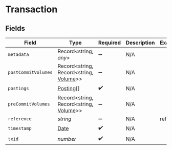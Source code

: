 # Transaction


## Fields

| Field                                                                                         | Type                                                                                          | Required                                                                                      | Description                                                                                   | Example                                                                                       |
| --------------------------------------------------------------------------------------------- | --------------------------------------------------------------------------------------------- | --------------------------------------------------------------------------------------------- | --------------------------------------------------------------------------------------------- | --------------------------------------------------------------------------------------------- |
| `metadata`                                                                                    | Record<string, *any*>                                                                         | :heavy_minus_sign:                                                                            | N/A                                                                                           |                                                                                               |
| `postCommitVolumes`                                                                           | Record<string, Record<string, [Volume](../../models/shared/volume.md)>>                       | :heavy_minus_sign:                                                                            | N/A                                                                                           |                                                                                               |
| `postings`                                                                                    | [Posting](../../models/shared/posting.md)[]                                                   | :heavy_check_mark:                                                                            | N/A                                                                                           |                                                                                               |
| `preCommitVolumes`                                                                            | Record<string, Record<string, [Volume](../../models/shared/volume.md)>>                       | :heavy_minus_sign:                                                                            | N/A                                                                                           |                                                                                               |
| `reference`                                                                                   | *string*                                                                                      | :heavy_minus_sign:                                                                            | N/A                                                                                           | ref:001                                                                                       |
| `timestamp`                                                                                   | [Date](https://developer.mozilla.org/en-US/docs/Web/JavaScript/Reference/Global_Objects/Date) | :heavy_check_mark:                                                                            | N/A                                                                                           |                                                                                               |
| `txid`                                                                                        | *number*                                                                                      | :heavy_check_mark:                                                                            | N/A                                                                                           |                                                                                               |